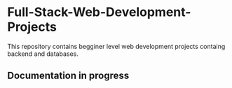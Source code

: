 # Full-Stack-Web-Development-Projects 
This repository contains begginer level web development projects containg backend and databases.
## Documentation in progress
